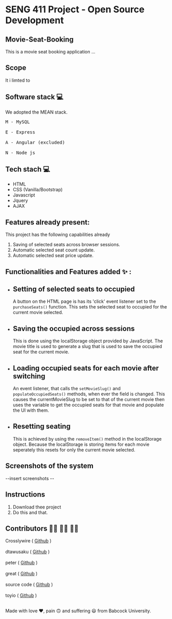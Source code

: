 # SENG 411 Project - Open Source Development
## Movie-Seat-Booking
This is a movie seat booking application ...

## Scope 
It i limted to 



## Software stack :computer:
We adopted the MEAN stack.

<pre>
M - MySQL

E - Express

A - Angular (excluded)

N - Node js
</pre>

## Tech stach :computer:
<ul> 
  <li>HTML</li>
  <li>CSS (Vanilla/Bootstrap)</li>
  <li>Javascript</li>
  <li>Jquery</li>
  <li>AJAX</li>
</ul>

## Features already present:
This project has the following capabilities already
1. Saving of selected seats across browser sessions.
2. Automatic selected seat count update.
3. Automatic selected seat price update.

## Functionalities and Features added :sparkles: :
* Setting of selected seats to occupied
    -
    A button on the HTML page is has its 'click' event listener set to the `purchaseSeats()` function. This sets the selected seat to occupied for the current movie selected.

* Saving the occupied across sessions
    - 
    This is done using the localStorage object provided by JavaScript. The movie title is used to generate a slug that is used to save the occupied seat for the current movie.

* Loading occupied seats for each movie after switching
    -
    An event listener, that calls the `setMovieSlug()` and `populateOccupiedSeats()` methods, when ever the field is changed. This causes the currentMovieSlug to be set to that of the current movie then uses the variable to get the occupied seats for that movie and populate the UI with them.

* Resetting seating
    -
    This is achieved by using the `removeItem()` method in the localStorage object. Because the localStorage is storing items for each movie seperately this resets for only the current movie selected.

## Screenshots of the system
 --insert screenshots --


## Instructions
1. Download thee project
2. Do this and that.

## Contributors :man_technologist: :woman_technologist: :man_technologist:
Crosslywire ( [Github](https://github.com/#) ) <br><br>
dtawusaku ( [Github](https://github.com/#) ) <br><br>
peter ( [Github](https://github.com/#) ) <br><br>
great ( [Github](https://github.com/#) ) <br><br>
source code ( [Github](https://github.com/#) ) <br><br>
toyio ( [Github](https://github.com/#) ) <br><br>


Made with love :heart:, pain :upside_down_face: and suffering :smiley: from Babcock University.

